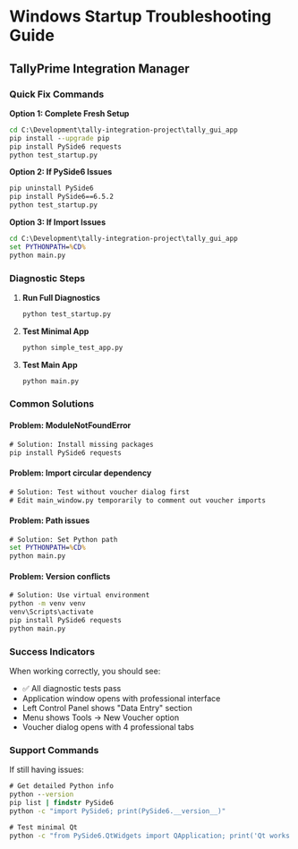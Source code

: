 # Windows Startup Troubleshooting Guide
## TallyPrime Integration Manager

### Quick Fix Commands

**Option 1: Complete Fresh Setup**
```cmd
cd C:\Development\tally-integration-project\tally_gui_app
pip install --upgrade pip
pip install PySide6 requests
python test_startup.py
```

**Option 2: If PySide6 Issues**
```cmd
pip uninstall PySide6
pip install PySide6==6.5.2
python test_startup.py
```

**Option 3: If Import Issues**
```cmd
cd C:\Development\tally-integration-project\tally_gui_app
set PYTHONPATH=%CD%
python main.py
```

### Diagnostic Steps

1. **Run Full Diagnostics**
   ```cmd
   python test_startup.py
   ```

2. **Test Minimal App**
   ```cmd
   python simple_test_app.py
   ```

3. **Test Main App**
   ```cmd
   python main.py
   ```

### Common Solutions

#### Problem: ModuleNotFoundError
```cmd
# Solution: Install missing packages
pip install PySide6 requests
```

#### Problem: Import circular dependency
```cmd
# Solution: Test without voucher dialog first
# Edit main_window.py temporarily to comment out voucher imports
```

#### Problem: Path issues
```cmd
# Solution: Set Python path
set PYTHONPATH=%CD%
python main.py
```

#### Problem: Version conflicts
```cmd
# Solution: Use virtual environment
python -m venv venv
venv\Scripts\activate
pip install PySide6 requests
python main.py
```

### Success Indicators

When working correctly, you should see:
- ✅ All diagnostic tests pass
- Application window opens with professional interface
- Left Control Panel shows "Data Entry" section  
- Menu shows Tools → New Voucher option
- Voucher dialog opens with 4 professional tabs

### Support Commands

If still having issues:
```cmd
# Get detailed Python info
python --version
pip list | findstr PySide6
python -c "import PySide6; print(PySide6.__version__)"

# Test minimal Qt
python -c "from PySide6.QtWidgets import QApplication; print('Qt works')"
```